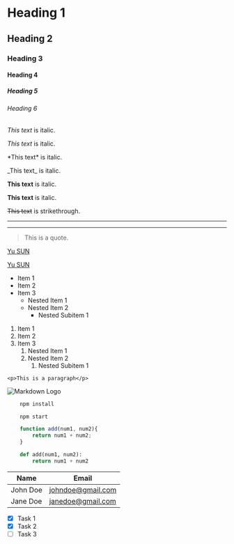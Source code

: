<!-- Headings -->
# Heading 1
## Heading 2
### Heading 3
#### Heading 4
##### Heading 5
###### Heading 6  

<!-- Italics-->
*This text* is italic.  

_This text_ is italic.

<!-- Show the signs-->
\*This text* is italic.  

\_This text_ is italic.

<!-- Strong-->
**This text** is italic.

__This text__ is italic.

<!-- Strikethrough-->
~~This text~~ is strikethrough.

<!-- Horizontal Rule-->

---

___

<!-- Blockquote-->
> This is a  quote.

<!-- Links-->
[Yu SUN](http://yusun058.github.io/)

[Yu SUN](http://yusun058.github.io/ "Yu Sun")

<!-- Unordered Lists-->
* Item 1
* Item 2
* Item 3
  * Nested Item 1
  * Nested Item 2
    * Nested Subitem 1

<!-- Ordered Lists-->
1. Item 1
2. Item 2
3. Item 3
   1. Nested Item 1
   2. Nested Item 2
      1. Nested Subitem 1

<!-- Inline Code Block-->
`<p>This is a paragraph</p>`

<!-- Images-->
![Markdown Logo](https://markdown-here.com/img/icon256.png)

<!-- Github Markdown-->

<!-- Code Blocks-->
```bash
    npm install

    npm start
```

```javascript
    function add(num1, num2){
        return num1 + num2;
    }
```

```python
    def add(num1, num2):
        return num1 + num2
```

<!-- Tables-->
| Name   | Email            |
|------  | ------           |
|John Doe| johndoe@gmail.com|
|Jane Doe| janedoe@gmail.com|

<!-- Task Lists-->

* [x] Task 1
* [x] Task 2
* [ ] Task 3 